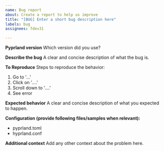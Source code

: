```yaml
---
name: Bug report
about: Create a report to help us improve
title: "[BUG] Enter a short bug description here"
labels: bug
assignees: fdev31

---
```


**Pyprland version**
Which version did you use?

**Describe the bug**
A clear and concise description of what the bug is.

**To Reproduce**
Steps to reproduce the behavior:
1. Go to '...'
2. Click on '....'
3. Scroll down to '....'
4. See error

**Expected behavior**
A clear and concise description of what you expected to happen.

**Configuration (provide following files/samples when relevant):**
- pyprland.toml
- hyprland.conf

**Additional context**
Add any other context about the problem here.
